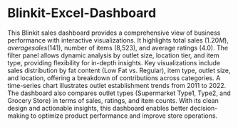 # Blinkit-Excel-Dashboard
This Blinkit sales dashboard provides a comprehensive view of business performance with interactive visualizations. It highlights total sales ($1.20M), average sales ($141), number of items (8,523), and average ratings (4.0). The filter panel allows dynamic analysis by outlet size, location tier, and item type, providing flexibility for in-depth insights. Key visualizations include sales distribution by fat content (Low Fat vs. Regular), item type, outlet size, and location, offering a breakdown of contributions across categories. A time-series chart illustrates outlet establishment trends from 2011 to 2022. The dashboard also compares outlet types (Supermarket Type1, Type2, and Grocery Store) in terms of sales, ratings, and item counts. With its clean design and actionable insights, this dashboard enables better decision-making to optimize product performance and improve store operations.
